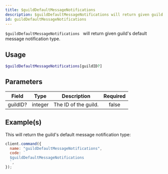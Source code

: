 ```yaml
---
title: $guildDefaultMessageNotifications
description: $guildDefaultMessageNotifications will return given guild's default message notification type.
id: guildDefaultMessageNotifications
---
```


`$guildDefaultMessageNotifications ` will return given guild's default message notification type.

## Usage

```php
$guildDefaultMessageNotifications[guildID?]
```

## Parameters

| Field    | Type    | Description          | Required |
| -------- | ------- | -------------------- | :------: |
| guildID? | integer | The ID of the guild. |  false   |

## Example(s)

This will return the guild's default message notification type:

```javascript
client.command({
  name: "guildDefaultMessageNotifications",
  code: `
  $guildDefaultMessageNotifications
  `,
});
```
